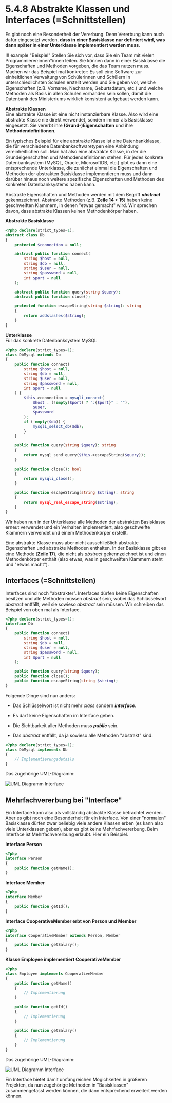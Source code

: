 # 5.4.8 Abstrakte Klassen und Interfaces (=Schnittstellen)

Es gibt noch eine Besonderheit der Vererbung. Denn Vererbung kann auch dafür eingesetzt werden, **dass in einer Basisklasse nur definiert wird, was dann später in einer Unterklasse implementiert werden muss**.

!!! example "Beispiel"
    Stellen Sie sich vor, dass Sie ein Team mit vielen Programmierer:innen*innen leiten. Sie können dann in einer Basisklasse die Eigenschaften und Methoden vorgeben, die das Team nutzen muss. Machen wir das Beispiel mal konkreter: Es soll eine Software zur einheitlichen Verwaltung von Schülerinnen und Schülern in unterschiedlichsten Schulen erstellt werden und Sie geben vor, welche Eigenschaften (z.B. Vorname, Nachname, Geburtsdatum, etc.) und welche Methoden als Basis in allen Schulen vorhanden sein sollen, damit die Datenbank des Ministeriums wirklich konsistent aufgebaut werden kann.

**Abstrakte Klassen**  
Eine abstrakte Klasse ist eine nicht instanzierbare Klasse. Also wird eine abstrakte Klasse nie direkt verwendet, sondern immer als Basisklasse eingesetzt. Sie vererbt ihre **(Grund-)Eigenschaften** und ihre **Methodendefinitionen**.

Ein typisches Beispiel für eine abstrakte Klasse ist eine Datenbankklasse, die für verschiedene Datenbanksoftwaretypen eine Anbindung vereinheitlichen soll. Man hat also eine abstrakte Klasse, in der die Grundeigenschaften und Methodendefinitionen stehen. Für jedes konkrete Datenbanksystem (MySQL, Oracle, MicrosoftDB, etc.) gibt es dann eine entsprechende Unterklasse, die zunächst einmal die Eigenschaften und Methoden der abstrakten Basisklasse implementieren muss und dann darüber hinaus noch weitere spezifische Eigenschaften und Methoden des konkreten Datenbanksystems haben kann.

Abstrakte Eigenschaften und Methoden werden mit dem Begriff ***abstract*** gekennzeichnet. Abstrakte Methoden (z.B. **Zeile 14 + 15**) haben keine geschweiften Klammern, in denen "etwas gemacht" wird. Wir sprechen davon, dass abstrakte Klassen keinen Methodenkörper haben.

**Abstrakte Basisklasse**

```php linenums="1"
<?php declare(strict_types=1);
abstract class Db
{
    protected $connection = null;

    abstract public function connect(
        string $host = null,
        string $db = null,
        string $user = null,
        string $password = null,
        int $port = null
    );

    abstract public function query(string $query);
    abstract public function close();

    protected function escapeString(string $string): string
    {
        return addslashes($string);
    }
}
```

**Unterklasse**  
Für das konkrete Datenbanksystem MySQL

```php linenums="1"
<?php declare(strict_types=1);
class DbMysql extends Db
{
    public function connect(
        string $host = null,
        string $db = null,
        string $user = null,
        string $password = null,
        int $port = null
    ) {
        $this->connection = mysqli_connect(
            $host . (!empty($port) ? ":{$port}" : ""),
            $user,
            $password
        );
        if (!empty($db)) {
            mysqli_select_db($db);
        }
    }

    public function query(string $query): string
    {
        return mysql_send_query($this->escapeString($query));
    }

    public function close(): bool
    {
        return mysqli_close();
    }

    public function escapeString(string $string): string
    {
        return mysql_real_escape_string($string);
    }
}
```

Wir haben nun in der Unterklasse alle Methoden der abstrakten Basisklasse erneut verwendet und ein Verhalten implementiert, also geschweifte Klammern verwendet und einem Methodenkörper erstellt.

Eine abstrakte Klasse muss aber nicht ausschließlich abstrakte Eigenschaften und abstrakte Methoden enthalten. In der Basisklasse gibt es eine Methode (**Zeile 17**), die nicht als *abstract* gekennzeichnet ist und einen Methodenkörper enthält (also etwas, was in geschweiften Klammern steht und "etwas macht").

## Interfaces (=Schnittstellen)
Interfaces sind noch "abstrakter". Interfaces dürfen keine Eigenschaften besitzen und alle Methoden müssen *abstract* sein, wobei das Schlüsselwort *abstract* entfällt, weil sie sowieso *abstract* sein müssen. Wir schreiben das Beispiel von oben mal als Interface.

```php linenums="1"
<?php declare(strict_types=1);
interface Db
{
    public function connect(
        string $host = null,
        string $db = null,
        string $user = null,
        string $password = null,
        int $port = null
    );

    public function query(string $query);
    public function close();
    public function escapeString(string $string);
}
```

Folgende Dinge sind nun anders:

- Das Schlüsselwort ist nicht mehr *class* sondern ***interface***.

- Es darf keine Eigenschaften im Interface geben.

- Die Sichtbarkeit aller Methoden muss ***public*** sein.

- Das *abstract* entfällt, da ja sowieso alle Methoden "abstrakt" sind.

```php linenums="1"
<?php declare(strict_types=1);
class DbMysql implements Db
{
    // Implementierungsdetails
}
```

Das zugehörige UML-Diagramm:

![UML Diagramm Interface](media/Interface1.png)

## Mehrfachvererbung bei "Interface"

Ein Interface kann also als vollständig abstrakte Klasse betrachtet werden. Aber es gibt noch eine Besonderheit für ein Interface. Von einer "normalen" Basisklasse dürfen zwar beliebig viele andere Klassen erben (es kann also viele Unterklassen geben), aber es gibt keine Mehrfachvererbung. Beim Interface ist Mehrfachvererbung erlaubt. Hier ein Beispiel.

**Interface Person**
```php linenums="1"
<?php
interface Person
{
    public function getName();
}
```

**Interface Member**
```php linenums="1"
<?php
interface Member
{
    public function getId();
}
```

**Interface CooperativeMember erbt von Person und Member**
```php linenums="1"
<?php
interface CooperativeMember extends Person, Member
{
    public function getSalary();
}
```

**Klasse Employee implementiert CooperativeMember**
```php linenums="1"
<?php
class Employee implements CooperativeMember
{
    public function getName()
    {
        // Implementierung
    }

    public function getId()
    {
        // Implementierung
    }

    public function getSalary()
    {
        // Implementierung
    }
}
```

Das zugehörige UML-Diagramm:

![UML Diagramm Interface](media/Interface2.png)

Ein Interface bietet damit umfangreichen Mögichkeiten in größeren Projekten, da nun zugehörige Methoden in "Basisklassen" zusammengefasst werden können, die dann entsprechend erweitert werden können. 